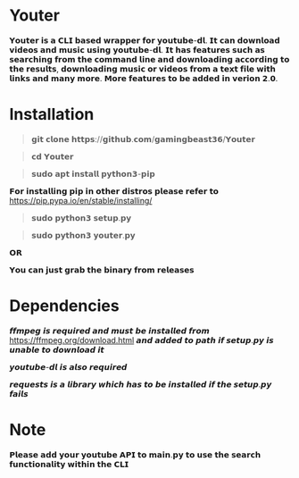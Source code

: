 # Youter
𝗬𝗼𝘂𝘁𝗲𝗿 𝗶𝘀 𝗮 𝗖𝗟𝗜 𝗯𝗮𝘀𝗲𝗱 𝘄𝗿𝗮𝗽𝗽𝗲𝗿 𝗳𝗼𝗿 𝘆𝗼𝘂𝘁𝘂𝗯𝗲-𝗱𝗹. 𝗜𝘁 𝗰𝗮𝗻 𝗱𝗼𝘄𝗻𝗹𝗼𝗮𝗱 𝘃𝗶𝗱𝗲𝗼𝘀 𝗮𝗻𝗱 𝗺𝘂𝘀𝗶𝗰 𝘂𝘀𝗶𝗻𝗴 𝘆𝗼𝘂𝘁𝘂𝗯𝗲-𝗱𝗹. 𝗜𝘁 𝗵𝗮𝘀 𝗳𝗲𝗮𝘁𝘂𝗿𝗲𝘀 𝘀𝘂𝗰𝗵 𝗮𝘀 𝘀𝗲𝗮𝗿𝗰𝗵𝗶𝗻𝗴 𝗳𝗿𝗼𝗺 𝘁𝗵𝗲 𝗰𝗼𝗺𝗺𝗮𝗻𝗱 𝗹𝗶𝗻𝗲 𝗮𝗻𝗱 𝗱𝗼𝘄𝗻𝗹𝗼𝗮𝗱𝗶𝗻𝗴 𝗮𝗰𝗰𝗼𝗿𝗱𝗶𝗻𝗴 𝘁𝗼 𝘁𝗵𝗲 𝗿𝗲𝘀𝘂𝗹𝘁𝘀, 𝗱𝗼𝘄𝗻𝗹𝗼𝗮𝗱𝗶𝗻𝗴 𝗺𝘂𝘀𝗶𝗰 𝗼𝗿 𝘃𝗶𝗱𝗲𝗼𝘀 𝗳𝗿𝗼𝗺 𝗮 𝘁𝗲𝘅𝘁 𝗳𝗶𝗹𝗲 𝘄𝗶𝘁𝗵 𝗹𝗶𝗻𝗸𝘀 𝗮𝗻𝗱 𝗺𝗮𝗻𝘆 𝗺𝗼𝗿𝗲. 𝗠𝗼𝗿𝗲 𝗳𝗲𝗮𝘁𝘂𝗿𝗲𝘀 𝘁𝗼 𝗯𝗲 𝗮𝗱𝗱𝗲𝗱 𝗶𝗻 𝘃𝗲𝗿𝗶𝗼𝗻 𝟮.𝟬.

# Installation
> 𝗴𝗶𝘁 𝗰𝗹𝗼𝗻𝗲 𝗵𝘁𝘁𝗽𝘀://𝗴𝗶𝘁𝗵𝘂𝗯.𝗰𝗼𝗺/𝗴𝗮𝗺𝗶𝗻𝗴𝗯𝗲𝗮𝘀𝘁𝟯𝟲/𝗬𝗼𝘂𝘁𝗲𝗿

> 𝗰𝗱 𝗬𝗼𝘂𝘁𝗲𝗿

> 𝘀𝘂𝗱𝗼 𝗮𝗽𝘁 𝗶𝗻𝘀𝘁𝗮𝗹𝗹 𝗽𝘆𝘁𝗵𝗼𝗻𝟯-𝗽𝗶𝗽

𝗙𝗼𝗿 𝗶𝗻𝘀𝘁𝗮𝗹𝗹𝗶𝗻𝗴 𝗽𝗶𝗽 𝗶𝗻 𝗼𝘁𝗵𝗲𝗿 𝗱𝗶𝘀𝘁𝗿𝗼𝘀 𝗽𝗹𝗲𝗮𝘀𝗲 𝗿𝗲𝗳𝗲𝗿 𝘁𝗼 https://pip.pypa.io/en/stable/installing/

> 𝘀𝘂𝗱𝗼 𝗽𝘆𝘁𝗵𝗼𝗻𝟯 𝘀𝗲𝘁𝘂𝗽.𝗽𝘆

> 𝘀𝘂𝗱𝗼 𝗽𝘆𝘁𝗵𝗼𝗻𝟯 𝘆𝗼𝘂𝘁𝗲𝗿.𝗽𝘆

   𝗢𝗥

𝗬𝗼𝘂 𝗰𝗮𝗻 𝗷𝘂𝘀𝘁 𝗴𝗿𝗮𝗯 𝘁𝗵𝗲 𝗯𝗶𝗻𝗮𝗿𝘆 𝗳𝗿𝗼𝗺 𝗿𝗲𝗹𝗲𝗮𝘀𝗲𝘀 

# Dependencies

𝙛𝙛𝙢𝙥𝙚𝙜 𝙞𝙨 𝙧𝙚𝙦𝙪𝙞𝙧𝙚𝙙 𝙖𝙣𝙙 𝙢𝙪𝙨𝙩 𝙗𝙚 𝙞𝙣𝙨𝙩𝙖𝙡𝙡𝙚𝙙 𝙛𝙧𝙤𝙢 https://ffmpeg.org/download.html 𝙖𝙣𝙙 𝙖𝙙𝙙𝙚𝙙 𝙩𝙤 𝙥𝙖𝙩𝙝 𝙞𝙛 𝙨𝙚𝙩𝙪𝙥.𝙥𝙮 𝙞𝙨 𝙪𝙣𝙖𝙗𝙡𝙚 𝙩𝙤 𝙙𝙤𝙬𝙣𝙡𝙤𝙖𝙙 𝙞𝙩

𝙮𝙤𝙪𝙩𝙪𝙗𝙚-𝙙𝙡 𝙞𝙨 𝙖𝙡𝙨𝙤 𝙧𝙚𝙦𝙪𝙞𝙧𝙚𝙙

𝙧𝙚𝙦𝙪𝙚𝙨𝙩𝙨 𝙞𝙨 𝙖 𝙡𝙞𝙗𝙧𝙖𝙧𝙮 𝙬𝙝𝙞𝙘𝙝 𝙝𝙖𝙨 𝙩𝙤 𝙗𝙚 𝙞𝙣𝙨𝙩𝙖𝙡𝙡𝙚𝙙 𝙞𝙛 𝙩𝙝𝙚 𝙨𝙚𝙩𝙪𝙥.𝙥𝙮 𝙛𝙖𝙞𝙡𝙨

# Note
𝗣𝗹𝗲𝗮𝘀𝗲 𝗮𝗱𝗱 𝘆𝗼𝘂𝗿 𝘆𝗼𝘂𝘁𝘂𝗯𝗲 𝗔𝗣𝗜 𝘁𝗼 𝗺𝗮𝗶𝗻.𝗽𝘆 𝘁𝗼 𝘂𝘀𝗲 𝘁𝗵𝗲 𝘀𝗲𝗮𝗿𝗰𝗵 𝗳𝘂𝗻𝗰𝘁𝗶𝗼𝗻𝗮𝗹𝗶𝘁𝘆 𝘄𝗶𝘁𝗵𝗶𝗻 𝘁𝗵𝗲 𝗖𝗟𝗜


